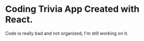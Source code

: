 # Coding Trivia App Created with React.

Code is really bad and not organized, I'm still working on it.
